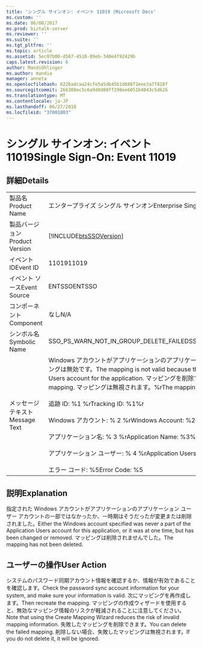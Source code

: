```yaml
---
title: 'シングル サインオン: イベント 11019 |Microsoft Docs'
ms.custom: ''
ms.date: 06/08/2017
ms.prod: biztalk-server
ms.reviewer: ''
ms.suite: ''
ms.tgt_pltfrm: ''
ms.topic: article
ms.assetid: 5ec07b00-d567-4518-89eb-340e4f92429b
caps.latest.revision: 6
author: MandiOhlinger
ms.author: mandia
manager: anneta
ms.openlocfilehash: 622badcaa24cfe5a5db45b1d688f2eee3a7f818f
ms.sourcegitcommit: 266308ec5c6a9d8d80ff298ee6051b4843c5d626
ms.translationtype: MT
ms.contentlocale: ja-JP
ms.lasthandoff: 06/27/2018
ms.locfileid: "37001803"
---
```

# <a name="single-sign-on-event-11019"></a><span data-ttu-id="ff13c-102">シングル サインオン: イベント 11019</span><span class="sxs-lookup"><span data-stu-id="ff13c-102">Single Sign-On: Event 11019</span></span>
## <a name="details"></a><span data-ttu-id="ff13c-103">詳細</span><span class="sxs-lookup"><span data-stu-id="ff13c-103">Details</span></span>  
  
|                 |                                                                                                                                                                                                                                                                                                                                                  |
|-----------------|--------------------------------------------------------------------------------------------------------------------------------------------------------------------------------------------------------------------------------------------------------------------------------------------------------------------------------------------------|
|  <span data-ttu-id="ff13c-104">製品名</span><span class="sxs-lookup"><span data-stu-id="ff13c-104">Product Name</span></span>   |                                                                                                                                                            <span data-ttu-id="ff13c-105">エンタープライズ シングル サインオン</span><span class="sxs-lookup"><span data-stu-id="ff13c-105">Enterprise Single Sign-On</span></span>                                                                                                                                                             |
| <span data-ttu-id="ff13c-106">製品バージョン</span><span class="sxs-lookup"><span data-stu-id="ff13c-106">Product Version</span></span> |                                                                                                                                            [!INCLUDE[btsSSOVersion](../includes/btsssoversion-md.md)]                                                                                                                                            |
|    <span data-ttu-id="ff13c-107">イベント ID</span><span class="sxs-lookup"><span data-stu-id="ff13c-107">Event ID</span></span>     |                                                                                                                                                                      <span data-ttu-id="ff13c-108">11019</span><span class="sxs-lookup"><span data-stu-id="ff13c-108">11019</span></span>                                                                                                                                                                       |
|  <span data-ttu-id="ff13c-109">イベント ソース</span><span class="sxs-lookup"><span data-stu-id="ff13c-109">Event Source</span></span>   |                                                                                                                                                                      <span data-ttu-id="ff13c-110">ENTSSO</span><span class="sxs-lookup"><span data-stu-id="ff13c-110">ENTSSO</span></span>                                                                                                                                                                      |
|    <span data-ttu-id="ff13c-111">コンポーネント</span><span class="sxs-lookup"><span data-stu-id="ff13c-111">Component</span></span>    |                                                                                                                                                                       <span data-ttu-id="ff13c-112">なし</span><span class="sxs-lookup"><span data-stu-id="ff13c-112">N/A</span></span>                                                                                                                                                                        |
|  <span data-ttu-id="ff13c-113">シンボル名</span><span class="sxs-lookup"><span data-stu-id="ff13c-113">Symbolic Name</span></span>  |                                                                                                                                                      <span data-ttu-id="ff13c-114">SSO_PS_WARN_NOT_IN_GROUP_DELETE_FAILED</span><span class="sxs-lookup"><span data-stu-id="ff13c-114">SSO_PS_WARN_NOT_IN_GROUP_DELETE_FAILED</span></span>                                                                                                                                                      |
|  <span data-ttu-id="ff13c-115">メッセージ テキスト</span><span class="sxs-lookup"><span data-stu-id="ff13c-115">Message Text</span></span>   | <span data-ttu-id="ff13c-116">Windows アカウントがアプリケーションのアプリケーション ユーザー アカウントにないため、マッピングは無効です。</span><span class="sxs-lookup"><span data-stu-id="ff13c-116">The mapping is not valid because the Windows account is not in the Application Users account for the application.</span></span> <span data-ttu-id="ff13c-117">マッピングを削除できませんでした。</span><span class="sxs-lookup"><span data-stu-id="ff13c-117">Failed to delete the mapping.</span></span> <span data-ttu-id="ff13c-118">マッピングは無視されます。%r</span><span class="sxs-lookup"><span data-stu-id="ff13c-118">The mapping will be ignored.%r</span></span><br /><br /> <span data-ttu-id="ff13c-119">追跡 ID: %1 %r</span><span class="sxs-lookup"><span data-stu-id="ff13c-119">Tracking ID: %1%r</span></span><br /><br /> <span data-ttu-id="ff13c-120">Windows アカウント: % 2 %r</span><span class="sxs-lookup"><span data-stu-id="ff13c-120">Windows Account: %2%r</span></span><br /><br /> <span data-ttu-id="ff13c-121">アプリケーション名: % 3 %r</span><span class="sxs-lookup"><span data-stu-id="ff13c-121">Application Name: %3%r</span></span><br /><br /> <span data-ttu-id="ff13c-122">アプリケーション ユーザー: % 4 %r</span><span class="sxs-lookup"><span data-stu-id="ff13c-122">Application Users: %4%r</span></span><br /><br /> <span data-ttu-id="ff13c-123">エラー コード: %5</span><span class="sxs-lookup"><span data-stu-id="ff13c-123">Error Code: %5</span></span> |
  
## <a name="explanation"></a><span data-ttu-id="ff13c-124">説明</span><span class="sxs-lookup"><span data-stu-id="ff13c-124">Explanation</span></span>  
 <span data-ttu-id="ff13c-125">指定された Windows アカウントがアプリケーションのアプリケーション ユーザー アカウントの一部ではなかったか、一時期はそうだったが変更または削除されました。</span><span class="sxs-lookup"><span data-stu-id="ff13c-125">Either the Windows account specified was never a part of the Application Users account for this application, or it was at one time, but has been changed or removed.</span></span> <span data-ttu-id="ff13c-126">マッピングは削除されませんでした。</span><span class="sxs-lookup"><span data-stu-id="ff13c-126">The mapping has not been deleted.</span></span>  
  
## <a name="user-action"></a><span data-ttu-id="ff13c-127">ユーザーの操作</span><span class="sxs-lookup"><span data-stu-id="ff13c-127">User Action</span></span>  
 <span data-ttu-id="ff13c-128">システムのパスワード同期アカウント情報を確認するか、情報が有効であることを確認します。</span><span class="sxs-lookup"><span data-stu-id="ff13c-128">Check the password sync account information for your system, and make sure your information is valid.</span></span> <span data-ttu-id="ff13c-129">次にマッピングを再作成します。</span><span class="sxs-lookup"><span data-stu-id="ff13c-129">Then recreate the mapping.</span></span> <span data-ttu-id="ff13c-130">マッピングの作成ウィザードを使用すると、無効なマッピング情報のリスクが軽減されることに注意してください。</span><span class="sxs-lookup"><span data-stu-id="ff13c-130">Note that using the Create Mapping Wizard reduces the risk of invalid mapping information.</span></span> <span data-ttu-id="ff13c-131">失敗したマッピングを削除できます。</span><span class="sxs-lookup"><span data-stu-id="ff13c-131">You can delete the failed mapping.</span></span> <span data-ttu-id="ff13c-132">削除しない場合、失敗したマッピングは無視されます。</span><span class="sxs-lookup"><span data-stu-id="ff13c-132">If you do not delete it, it will be ignored.</span></span>